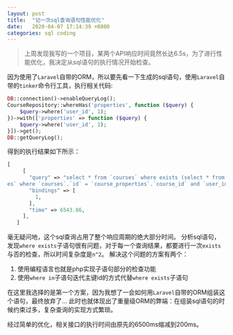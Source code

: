 ```yaml
---
layout: post
title:  "记一次sql查询语句性能优化"
date:   2020-04-07 17:14:39 +0800
categories: sql coding
---
```


>上周发现我写的一个项目，某两个API响应时间竟然长达6.5s，为了进行性能优化，我决定从sql语句的执行情况开始检查。

因为使用了`Laravel`自带的ORM，所以要先看一下生成的sql语句，使用`Laravel`自带的`tinker`命令行工具，执行相关代码:
```php
DB::connection()->enableQueryLog();
CourseRepository::whereHas('properties', function ($query) {
    $query->where('user_id', 1);
})->with(['properties' => function ($query) {
    $query->where('user_id', 1);
}])->get();
DB::getQueryLog();
```
得到的执行结果如下所示：
```php
[
     [
       "query" => "select * from `courses` where exists (select * from `course_properti
es` where `courses`.`id` = `course_properties`.`course_id` and `user_id` = ? and `course_properties`.`deleted_at` is null) and `courses`.`deleted_at` is null",
       "bindings" => [
         1,
       ],
       "time" => 6543.86,
     ],
   ]
```
毫无疑问地，这个sql查询占用了整个响应周期的绝大部分时间。
分析sql语句，发现`where exists`子语句很有问题，对于每一个查询结果，都要进行一次`exists`与否的检查，所以时间复杂度是`n^2`。
解决这个问题的方案有两个：
1. 使用编程语言也就是php实现子语句部分的检查功能
2. 使用`where in`子语句迭代主键id的方式代替`where exists`子语句

在这里我选择的是第一个方案，因为我想了一会如何用`Laravel`自带的ORM组装这个语句，最终放弃了...
此时也就体现出了重量级ORM的弊端：在组装sql语句的时候约束过多，复杂查询的实现方式繁琐。

经过简单的优化，相关接口的执行时间由原先的6500ms缩减到200ms。